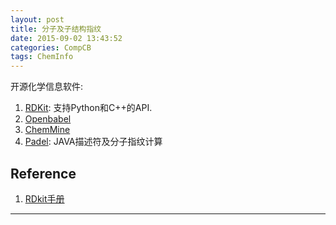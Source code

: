 ```yaml
---
layout: post
title: 分子及子结构指纹
date: 2015-09-02 13:43:52
categories: CompCB
tags: ChemInfo
---
```



开源化学信息软件: 

1. [RDKit](http://www.rdkit.org/): 支持Python和C++的API.
2. [Openbabel](http://openbabel.org/wiki/Main_Page)
3. [ChemMine](http://chemmine.ucr.edu/)
4. [Padel](http://padel.nus.edu.sg/software/padeldescriptor/): JAVA描述符及分子指纹计算

## Reference

1. [RDkit手册](http://www.rdkit.org/docs/index.html)

------
